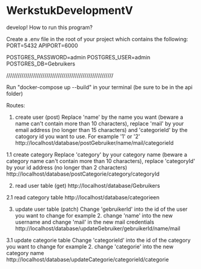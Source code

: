 # WerkstukDevelopmentV
develop!
How to run this program?


Create a .env file in the root of your project which contains the following:
PORT=5432
APIPORT=6000

POSTGRES_PASSWORD=admin
POSTGRES_USER=admin
POSTGRES_DB=Gebruikers

////////////////////////////////////////////////////////

Run "docker-compose up --build" in your terminal (be sure to be in the api folder)

Routes:
1. create user (post)
Replace 'name' by the name you want (beware a name can't contain more than 10 characters), replace 'mail' by your email address (no longer than 15 characters) and 'categorieId' by the catogory id you want to use. For example '1' or '2'
http://localhost/database/postGebruiker/name/mail/categorieId

1.1 create category
Replace 'category' by your category name (beware a category name can't contain more than 10 characters), replace 'categoryId' by your id address (no longer than 2 characters)
http://localhost/database/postCategorie/category/categoryId

2. read user table (get)
http://localhost/database/Gebruikers

2.1 read category table
http://localhost/database/categorieen

3. update user table (patch)
Change 'gebruikerId' into the id of the user you want to change for example 2. change 'name' into the new username and change 'mail' in the new mail credentials
http://localhost/database/updateGebruiker/gebruikerId/name/mail

3.1 update categorie table
Change 'categorieId' into the id of the category you want to change for example 2. change 'categorie' into the new category name
http://localhost/database/updateCategorie/categorieId/categorie